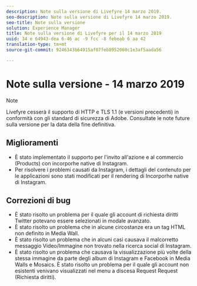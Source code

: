 ```yaml
---
description: Note sulla versione di Livefyre 14 marzo 2019.
seo-description: Note sulla versione di Livefyre 14 marzo 2019.
seo-title: Note sulla versione
solution: Experience Manager
title: Note sulla versione di Livefyre per il 14 marzo 2019
uuid: 34 e 64943-dea 6-46 ac -9 fcc -8 febeab 6 aa 42
translation-type: tm+mt
source-git-commit: 9246343b64915af07feb8952060c1e3af5aada56

---
```



# Note sulla versione - 14 marzo 2019

>[!NOTE]
>
>Livefyre cesserà il supporto di HTTP e TLS 1.1 (e versioni precedenti) in conformità con gli standard di sicurezza di Adobe. Consultate le note future sulla versione per la data della fine definitiva.

## Miglioramenti

* È stato implementato il supporto per l&#39;invito all&#39;azione e al commercio (Products) con incorporhe native di Instagram.
* Per risolvere i problemi causati da Instagram, i dettagli del contenuto per le applicazioni sono stati modificati per il rendering di Incorporhe native di Instagram.


## Correzioni di bug

* È stato risolto un problema per il quale gli account di richiesta diritti Twitter potevano essere selezionati in modale avanzato.
* È stato risolto un problema che in alcune circostanze era un tag HTML non definito in Media Wall.
* È stato risolto un problema che in alcuni casi causava il malcorretto messaggio Video/Immagine non trovato nella ricerca social di Instagram.
* È stato risolto un problema che causava la visualizzazione più volte della stessa immagine da parte degli album di Instagram e Facebook in Media Walls e Mosaics.
È stato risolto un problema per il quale gli account non esistenti venivano visualizzati nel menu a discesa Request Request (Richiesta diritti).